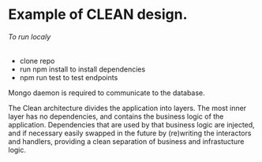 # Example of CLEAN design.

###### To run localy
  - clone repo
  - run npm install to install dependencies
  - npm run test to test endpoints

Mongo daemon is required to communicate to the database.

The Clean architecture divides the application into layers. 
The most inner layer has no dependencies, and contains the business logic of the application. 
Dependencies that are used by that business logic are injected, and if necessary easily swapped in the future by (re)writing the interactors and handlers, providing a clean separation of business and infrastucture logic. 

